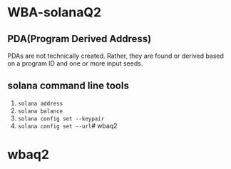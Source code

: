 # WBA-solanaQ2

## PDA(Program Derived Address)
PDAs are not technically created. Rather, they are found or derived based on a program ID and one or more input seeds.
## solana command line tools
1. `solana address`
2. `solana balance`
3. `solana config set --keypair`
4. `solana config set --url`# wbaq2
# wbaq2
